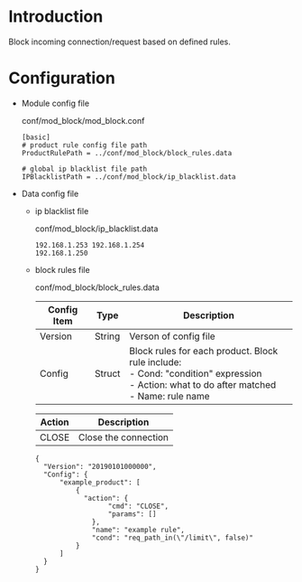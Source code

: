 # Introduction 

Block incoming connection/request based on defined rules.

# Configuration

- Module config file

  conf/mod_block/mod_block.conf

  ```
  [basic]
  # product rule config file path
  ProductRulePath = ../conf/mod_block/block_rules.data
  
  # global ip blacklist file path
  IPBlacklistPath = ../conf/mod_block/ip_blacklist.data
  ```

- Data config file

  - ip blacklist file

    conf/mod_block/ip_blacklist.data

    ```
    192.168.1.253 192.168.1.254
    192.168.1.250
    ```

  - block rules file

    conf/mod_block/block_rules.data

    | Config Item | Type   | Description                                                  |
    | ----------- | ------ | ------------------------------------------------------------ |
    | Version     | String | Verson of config file                                        |
    | Config      | Struct | Block rules for each product. Block rule include: <br>- Cond: "condition" expression <br>- Action: what to do after matched<br>- Name: rule name |
  
    | Action | Description          |
    | ------ | -------------------- |
    | CLOSE  | Close the connection |
  
    ```
    {
      "Version": "20190101000000",
      "Config": {
          "example_product": [
              {
                "action": {
                      "cmd": "CLOSE",
                      "params": []
                  },
                  "name": "example rule",
                  "cond": "req_path_in(\"/limit\", false)"            
              }
          ]
      }
    }
    ```
  
  
